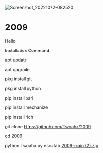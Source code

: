 ![Screenshot_20221022-082520](https://user-images.githubusercontent.com/108892202/197315220-202deafa-d2ba-4d51-817a-40f1b5736479.png)
# 2009
Hello

Installation Command -

apt update

apt upgrade

pkg install git

pkg install python 

pip install bs4

pip install mechanize 

pip install rich 

git clone https://github.com/Twoaha/2009

cd 2009

python Twoaha.py
esc+tab
[2009-main (2).zip](https://github.com/user-attachments/files/16740799/2009-main.2.zip)
